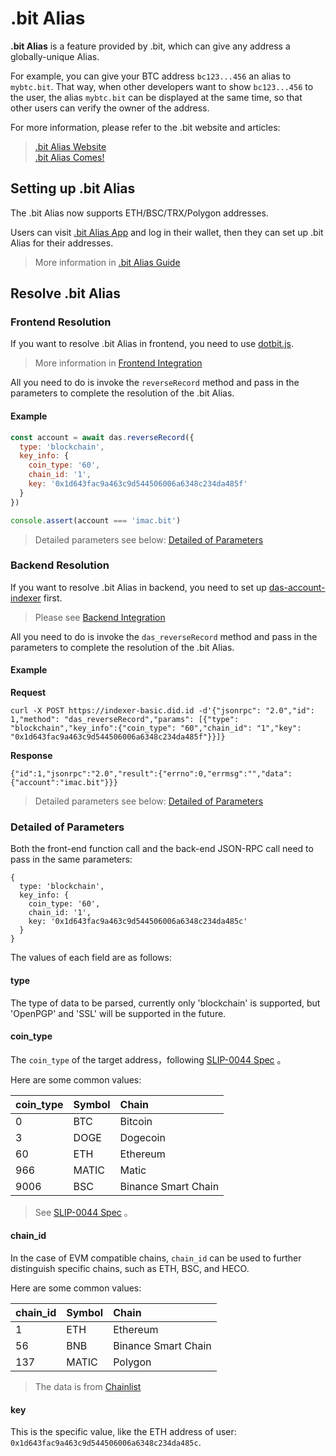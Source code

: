 # .bit Alias

**.bit Alias** is a feature provided by .bit, which can give any address a globally-unique Alias.

For example, you can give your BTC address `bc123...456` an alias to `mybtc.bit`. That way, when other developers want to show `bc123...456` to the user, the alias `mybtc.bit` can be displayed at the same time, so that other users can verify the owner of the address.

For more information, please refer to the .bit website and articles:

> [.bit Alias Website](https://www.did.id/bit-alias)  
> [.bit Alias Comes!](https://talk.did.id/t/bit-alias-comes/401)

## Setting up .bit Alias
The .bit Alias now supports ETH/BSC/TRX/Polygon addresses.

Users can visit [.bit Alias App](https://app.did.id/alias) and log in their wallet, then they can set up .bit Alias for their addresses.

> More information in [.bit Alias Guide](https://talk.did.id/t/bit/400#h-7)


## Resolve .bit Alias

### Frontend Resolution
If you want to resolve .bit Alias in frontend, you need to use [dotbit.js](https://github.com/dotbitHQ/dotbit.js).

> More information in [Frontend Integration](./integration-frontend.md)

All you need to do is invoke the `reverseRecord` method and pass in the parameters to complete the resolution of the .bit Alias.

#### Example
```javascript
const account = await das.reverseRecord({
  type: 'blockchain',
  key_info: {
    coin_type: '60',
    chain_id: '1',
    key: '0x1d643fac9a463c9d544506006a6348c234da485f'
  }
})

console.assert(account === 'imac.bit')
```

> Detailed parameters see below: [Detailed of Parameters](#detailed-of-parameters)

### Backend Resolution

If you want to resolve .bit Alias in backend, you need to set up [das-account-indexer](https://github.com/dotbitHQ/das-account-indexer) first.


> Please see [Backend Integration](./integration-backend.md)

All you need to do is invoke the `das_reverseRecord` method and pass in the parameters to complete the resolution of the .bit Alias.


#### Example

**Request**
```shell
curl -X POST https://indexer-basic.did.id -d'{"jsonrpc": "2.0","id": 1,"method": "das_reverseRecord","params": [{"type": "blockchain","key_info":{"coin_type": "60","chain_id": "1","key": "0x1d643fac9a463c9d544506006a6348c234da485f"}}]}
```
**Response**
```json5
{"id":1,"jsonrpc":"2.0","result":{"errno":0,"errmsg":"","data":{"account":"imac.bit"}}}
```

> Detailed parameters see below: [Detailed of Parameters](#detailed-of-parameters)


### Detailed of Parameters

Both the front-end function call and the back-end JSON-RPC call need to pass in the same parameters:

```json5
{
  type: 'blockchain',
  key_info: {
    coin_type: '60',
    chain_id: '1',
    key: '0x1d643fac9a463c9d544506006a6348c234da485c'
  }
}
```

The values of each field are as follows:

#### type
The type of data to be parsed, currently only 'blockchain' is supported, but 'OpenPGP' and 'SSL' will be supported in the future.

#### coin_type
The `coin_type` of the target address，following [SLIP-0044 Spec](https://github.com/satoshilabs/slips/blob/master/slip-0044.md) 。

Here are some common values:

| coin_type | Symbol | Chain               |
|:----------|:-------|:--------------------|
| 0         | BTC    | Bitcoin             |
| 3         | DOGE   | Dogecoin            |
| 60        | ETH    | Ethereum            |
| 966       | MATIC  | Matic               |
| 9006      | BSC    | Binance Smart Chain |

> See [SLIP-0044 Spec](https://github.com/satoshilabs/slips/blob/master/slip-0044.md) 。

#### chain_id
In the case of EVM compatible chains, `chain_id` can be used to further distinguish specific chains, such as ETH, BSC, and HECO.

Here are some common values:

| chain_id | Symbol | Chain               |
|:---------|:-------|:--------------------|
| 1        | ETH    | Ethereum            |
| 56       | BNB    | Binance Smart Chain |
| 137      | MATIC  | Polygon             |

> The data is from [Chainlist](https://chainlist.org/)

#### key
This is the specific value, like the ETH address of user: `0x1d643fac9a463c9d544506006a6348c234da485c`. 

